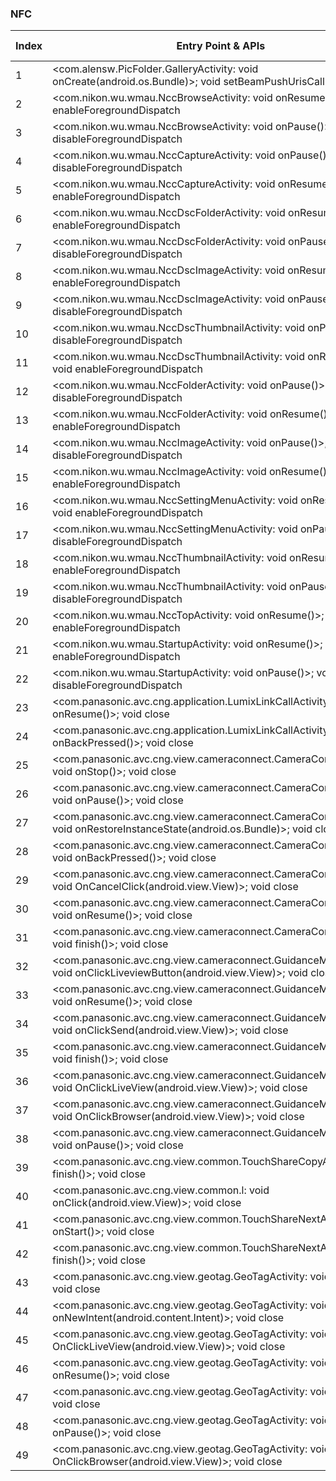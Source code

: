 ### NFC
| Index | Entry Point & APIs | Screen shot | Resource id | Label |
| ------------- | ------------- | ------------- |-------------|-------------|
| 1 | <com.alensw.PicFolder.GalleryActivity: void onCreate(android.os.Bundle)>; void setBeamPushUrisCallback | ![](D:\COSMOS\output\py\Play_win8\Photography\com.alensw.PicFolder\com.alensw.PicFolder.GalleryActivity.png) |  | D |
| 2 | <com.nikon.wu.wmau.NccBrowseActivity: void onResume()>; void enableForegroundDispatch | ![](D:\COSMOS\output\py\Play_win8\Photography\com.nikon.wu.wmau\com.nikon.wu.wmau.NccBrowseActivity.png) |  | D |
| 3 | <com.nikon.wu.wmau.NccBrowseActivity: void onPause()>; void disableForegroundDispatch | ![](D:\COSMOS\output\py\Play_win8\Photography\com.nikon.wu.wmau\com.nikon.wu.wmau.NccBrowseActivity.png) |  | D |
| 4 | <com.nikon.wu.wmau.NccCaptureActivity: void onPause()>; void disableForegroundDispatch | ![](D:\COSMOS\output\py\Play_win8\Photography\com.nikon.wu.wmau\com.nikon.wu.wmau.NccCaptureActivity.png) |  | D |
| 5 | <com.nikon.wu.wmau.NccCaptureActivity: void onResume()>; void enableForegroundDispatch | ![](D:\COSMOS\output\py\Play_win8\Photography\com.nikon.wu.wmau\com.nikon.wu.wmau.NccCaptureActivity.png) |  | D |
| 6 | <com.nikon.wu.wmau.NccDscFolderActivity: void onResume()>; void enableForegroundDispatch | ![](D:\COSMOS\output\py\Play_win8\Photography\com.nikon.wu.wmau\com.nikon.wu.wmau.NccDscFolderActivity.png) |  | D |
| 7 | <com.nikon.wu.wmau.NccDscFolderActivity: void onPause()>; void disableForegroundDispatch | ![](D:\COSMOS\output\py\Play_win8\Photography\com.nikon.wu.wmau\com.nikon.wu.wmau.NccDscFolderActivity.png) |  |  D |
| 8 | <com.nikon.wu.wmau.NccDscImageActivity: void onResume()>; void enableForegroundDispatch | ![](D:\COSMOS\output\py\Play_win8\Photography\com.nikon.wu.wmau\com.nikon.wu.wmau.NccDscImageActivity.png) |  | D |
| 9 | <com.nikon.wu.wmau.NccDscImageActivity: void onPause()>; void disableForegroundDispatch | ![](D:\COSMOS\output\py\Play_win8\Photography\com.nikon.wu.wmau\com.nikon.wu.wmau.NccDscImageActivity.png) |  | D |
| 10 | <com.nikon.wu.wmau.NccDscThumbnailActivity: void onPause()>; void disableForegroundDispatch | ![](D:\COSMOS\output\py\Play_win8\Photography\com.nikon.wu.wmau\com.nikon.wu.wmau.NccDscThumbnailActivity.png) |  | D |
| 11 | <com.nikon.wu.wmau.NccDscThumbnailActivity: void onResume()>; void enableForegroundDispatch | ![](D:\COSMOS\output\py\Play_win8\Photography\com.nikon.wu.wmau\com.nikon.wu.wmau.NccDscThumbnailActivity.png) |  | D |
| 12 | <com.nikon.wu.wmau.NccFolderActivity: void onPause()>; void disableForegroundDispatch | ![](D:\COSMOS\output\py\Play_win8\Photography\com.nikon.wu.wmau\com.nikon.wu.wmau.NccFolderActivity.png) |  | D |
| 13 | <com.nikon.wu.wmau.NccFolderActivity: void onResume()>; void enableForegroundDispatch | ![](D:\COSMOS\output\py\Play_win8\Photography\com.nikon.wu.wmau\com.nikon.wu.wmau.NccFolderActivity.png) |  | D |
| 14 | <com.nikon.wu.wmau.NccImageActivity: void onPause()>; void disableForegroundDispatch | ![](D:\COSMOS\output\py\Play_win8\Photography\com.nikon.wu.wmau\com.nikon.wu.wmau.NccImageActivity.png) |  | D |
| 15 | <com.nikon.wu.wmau.NccImageActivity: void onResume()>; void enableForegroundDispatch | ![](D:\COSMOS\output\py\Play_win8\Photography\com.nikon.wu.wmau\com.nikon.wu.wmau.NccImageActivity.png) |  | D |
| 16 | <com.nikon.wu.wmau.NccSettingMenuActivity: void onResume()>; void enableForegroundDispatch | ![](D:\COSMOS\output\py\Play_win8\Photography\com.nikon.wu.wmau\com.nikon.wu.wmau.NccSettingMenuActivity.png) |  | D |
| 17 | <com.nikon.wu.wmau.NccSettingMenuActivity: void onPause()>; void disableForegroundDispatch | ![](D:\COSMOS\output\py\Play_win8\Photography\com.nikon.wu.wmau\com.nikon.wu.wmau.NccSettingMenuActivity.png) |  | D |
| 18 | <com.nikon.wu.wmau.NccThumbnailActivity: void onResume()>; void enableForegroundDispatch | ![](D:\COSMOS\output\py\Play_win8\Photography\com.nikon.wu.wmau\com.nikon.wu.wmau.NccThumbnailActivity.png) |  | D |
| 19 | <com.nikon.wu.wmau.NccThumbnailActivity: void onPause()>; void disableForegroundDispatch | ![](D:\COSMOS\output\py\Play_win8\Photography\com.nikon.wu.wmau\com.nikon.wu.wmau.NccThumbnailActivity.png) |  | D |
| 20 | <com.nikon.wu.wmau.NccTopActivity: void onResume()>; void enableForegroundDispatch | ![](D:\COSMOS\output\py\Play_win8\Photography\com.nikon.wu.wmau\com.nikon.wu.wmau.NccTopActivity.png) |  | D |
| 21 | <com.nikon.wu.wmau.StartupActivity: void onResume()>; void enableForegroundDispatch | ![](D:\COSMOS\output\py\Play_win8\Photography\com.nikon.wu.wmau\com.nikon.wu.wmau.StartupActivity.png) |  | D |
| 22 | <com.nikon.wu.wmau.StartupActivity: void onPause()>; void disableForegroundDispatch | ![](D:\COSMOS\output\py\Play_win8\Photography\com.nikon.wu.wmau\com.nikon.wu.wmau.StartupActivity.png) |  | D |
| 23 | <com.panasonic.avc.cng.application.LumixLinkCallActivity: void onResume()>; void close | ![](D:\COSMOS\output\py\Play_win8\Photography\com.panasonic.avc.cng.imageapp\com.panasonic.avc.cng.application.LumixLinkCallActivity.png) |  | F |
| 24 | <com.panasonic.avc.cng.application.LumixLinkCallActivity: void onBackPressed()>; void close | ![](D:\COSMOS\output\py\Play_win8\Photography\com.panasonic.avc.cng.imageapp\com.panasonic.avc.cng.application.LumixLinkCallActivity.png) |  |F |
| 25 | <com.panasonic.avc.cng.view.cameraconnect.CameraConnectActivity: void onStop()>; void close | ![](D:\COSMOS\output\py\Play_win8\Photography\com.panasonic.avc.cng.imageapp\com.panasonic.avc.cng.view.cameraconnect.CameraConnectActivity.png) |  | D |
| 26 | <com.panasonic.avc.cng.view.cameraconnect.CameraConnectActivity: void onPause()>; void close | ![](D:\COSMOS\output\py\Play_win8\Photography\com.panasonic.avc.cng.imageapp\com.panasonic.avc.cng.view.cameraconnect.CameraConnectActivity.png) |  | D |
| 27 | <com.panasonic.avc.cng.view.cameraconnect.CameraConnectActivity: void onRestoreInstanceState(android.os.Bundle)>; void close | ![](D:\COSMOS\output\py\Play_win8\Photography\com.panasonic.avc.cng.imageapp\com.panasonic.avc.cng.view.cameraconnect.CameraConnectActivity.png) |  | D |
| 28 | <com.panasonic.avc.cng.view.cameraconnect.CameraConnectActivity: void onBackPressed()>; void close | ![](D:\COSMOS\output\py\Play_win8\Photography\com.panasonic.avc.cng.imageapp\com.panasonic.avc.cng.view.cameraconnect.CameraConnectActivity.png) |  | D |
| 29 | <com.panasonic.avc.cng.view.cameraconnect.CameraConnectActivity: void OnCancelClick(android.view.View)>; void close | ![](D:\COSMOS\output\py\Play_win8\Photography\com.panasonic.avc.cng.imageapp\com.panasonic.avc.cng.view.cameraconnect.CameraConnectActivity.png) |  | D |
| 30 | <com.panasonic.avc.cng.view.cameraconnect.CameraConnectActivity: void onResume()>; void close | ![](D:\COSMOS\output\py\Play_win8\Photography\com.panasonic.avc.cng.imageapp\com.panasonic.avc.cng.view.cameraconnect.CameraConnectActivity.png) |  | D |
| 31 | <com.panasonic.avc.cng.view.cameraconnect.CameraConnectActivity: void finish()>; void close | ![](D:\COSMOS\output\py\Play_win8\Photography\com.panasonic.avc.cng.imageapp\com.panasonic.avc.cng.view.cameraconnect.CameraConnectActivity.png) |  | D |
| 32 | <com.panasonic.avc.cng.view.cameraconnect.GuidanceMenuActivity: void onClickLiveviewButton(android.view.View)>; void close | ![](D:\COSMOS\output\py\Play_win8\Photography\com.panasonic.avc.cng.imageapp\com.panasonic.avc.cng.view.cameraconnect.GuidanceMenuActivity.png) |  | D |
| 33 | <com.panasonic.avc.cng.view.cameraconnect.GuidanceMenuActivity: void onResume()>; void close | ![](D:\COSMOS\output\py\Play_win8\Photography\com.panasonic.avc.cng.imageapp\com.panasonic.avc.cng.view.cameraconnect.GuidanceMenuActivity.png) |  | D |
| 34 | <com.panasonic.avc.cng.view.cameraconnect.GuidanceMenuActivity: void onClickSend(android.view.View)>; void close | ![](D:\COSMOS\output\py\Play_win8\Photography\com.panasonic.avc.cng.imageapp\com.panasonic.avc.cng.view.cameraconnect.GuidanceMenuActivity.png) |  | D |
| 35 | <com.panasonic.avc.cng.view.cameraconnect.GuidanceMenuActivity: void finish()>; void close | ![](D:\COSMOS\output\py\Play_win8\Photography\com.panasonic.avc.cng.imageapp\com.panasonic.avc.cng.view.cameraconnect.GuidanceMenuActivity.png) |  | D |
| 36 | <com.panasonic.avc.cng.view.cameraconnect.GuidanceMenuActivity: void OnClickLiveView(android.view.View)>; void close | ![](D:\COSMOS\output\py\Play_win8\Photography\com.panasonic.avc.cng.imageapp\com.panasonic.avc.cng.view.cameraconnect.GuidanceMenuActivity.png) |  | D |
| 37 | <com.panasonic.avc.cng.view.cameraconnect.GuidanceMenuActivity: void OnClickBrowser(android.view.View)>; void close | ![](D:\COSMOS\output\py\Play_win8\Photography\com.panasonic.avc.cng.imageapp\com.panasonic.avc.cng.view.cameraconnect.GuidanceMenuActivity.png) |  | D |
| 38 | <com.panasonic.avc.cng.view.cameraconnect.GuidanceMenuActivity: void onPause()>; void close | ![](D:\COSMOS\output\py\Play_win8\Photography\com.panasonic.avc.cng.imageapp\com.panasonic.avc.cng.view.cameraconnect.GuidanceMenuActivity.png) |  | D |
| 39 | <com.panasonic.avc.cng.view.common.TouchShareCopyActivity: void finish()>; void close | ![](D:\COSMOS\output\py\Play_win8\Photography\com.panasonic.avc.cng.imageapp\com.panasonic.avc.cng.view.common.TouchShareCopyActivity.png) |  | F |
| 40 | <com.panasonic.avc.cng.view.common.l: void onClick(android.view.View)>; void close | ![](D:\COSMOS\output\py\Play_win8\Photography\com.panasonic.avc.cng.imageapp\com.panasonic.avc.cng.view.common.TouchShareCopyActivity.png) |  | F |
| 41 | <com.panasonic.avc.cng.view.common.TouchShareNextActivity: void onStart()>; void close | ![](D:\COSMOS\output\py\Play_win8\Photography\com.panasonic.avc.cng.imageapp\com.panasonic.avc.cng.view.common.TouchShareNextActivity.png) |  | F |
| 42 | <com.panasonic.avc.cng.view.common.TouchShareNextActivity: void finish()>; void close | ![](D:\COSMOS\output\py\Play_win8\Photography\com.panasonic.avc.cng.imageapp\com.panasonic.avc.cng.view.common.TouchShareNextActivity.png) |  |  F|
| 43 | <com.panasonic.avc.cng.view.geotag.GeoTagActivity: void onStop()>; void close | ![](D:\COSMOS\output\py\Play_win8\Photography\com.panasonic.avc.cng.imageapp\com.panasonic.avc.cng.view.geotag.GeoTagActivity.png) |  | T |
| 44 | <com.panasonic.avc.cng.view.geotag.GeoTagActivity: void onNewIntent(android.content.Intent)>; void close | ![](D:\COSMOS\output\py\Play_win8\Photography\com.panasonic.avc.cng.imageapp\com.panasonic.avc.cng.view.geotag.GeoTagActivity.png) |  | T |
| 45 | <com.panasonic.avc.cng.view.geotag.GeoTagActivity: void OnClickLiveView(android.view.View)>; void close | ![](D:\COSMOS\output\py\Play_win8\Photography\com.panasonic.avc.cng.imageapp\com.panasonic.avc.cng.view.geotag.GeoTagActivity.png) |  | T |
| 46 | <com.panasonic.avc.cng.view.geotag.GeoTagActivity: void onResume()>; void close | ![](D:\COSMOS\output\py\Play_win8\Photography\com.panasonic.avc.cng.imageapp\com.panasonic.avc.cng.view.geotag.GeoTagActivity.png) |  | T |
| 47 | <com.panasonic.avc.cng.view.geotag.GeoTagActivity: void finish()>; void close | ![](D:\COSMOS\output\py\Play_win8\Photography\com.panasonic.avc.cng.imageapp\com.panasonic.avc.cng.view.geotag.GeoTagActivity.png) |  | T |
| 48 | <com.panasonic.avc.cng.view.geotag.GeoTagActivity: void onPause()>; void close | ![](D:\COSMOS\output\py\Play_win8\Photography\com.panasonic.avc.cng.imageapp\com.panasonic.avc.cng.view.geotag.GeoTagActivity.png) |  | T |
| 49 | <com.panasonic.avc.cng.view.geotag.GeoTagActivity: void OnClickBrowser(android.view.View)>; void close | ![](D:\COSMOS\output\py\Play_win8\Photography\com.panasonic.avc.cng.imageapp\com.panasonic.avc.cng.view.geotag.GeoTagActivity.png) |  | T |
